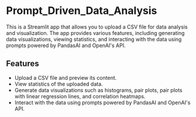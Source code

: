 # Prompt_Driven_Data_Analysis

This is a Streamlit app that allows you to upload a CSV file for data analysis and visualization. The app provides various features, including generating data visualizations, viewing statistics, and interacting with the data using prompts powered by PandasAI and OpenAI's API.

## Features

- Upload a CSV file and preview its content.
- View statistics of the uploaded data.
- Generate data visualizations such as histograms, pair plots, pair plots with linear regression lines, and correlation heatmaps.
- Interact with the data using prompts powered by PandasAI and OpenAI's API.
